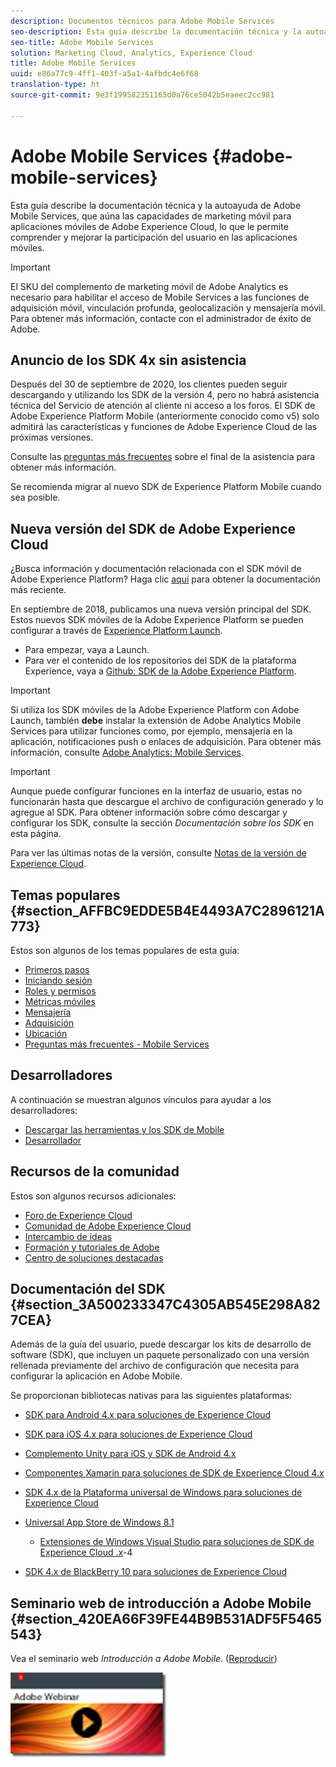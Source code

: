 ```yaml
---
description: Documentos técnicos para Adobe Mobile Services
seo-description: Esta guía describe la documentación técnica y la autoayuda de Adobe Mobile Services, que aúna las capacidades de marketing móvil para aplicaciones móviles de Adobe Experience Cloud, lo que le permite comprender y mejorar la participación del usuario en las aplicaciones móviles.
seo-title: Adobe Mobile Services
solution: Marketing Cloud, Analytics, Experience Cloud
title: Adobe Mobile Services
uuid: e86a77c9-4ff1-403f-a5a1-4afbdc4e6f68
translation-type: ht
source-git-commit: 9e3f199582351165d0a76ce5042b5eaeec2cc981

---
```



# Adobe Mobile Services {#adobe-mobile-services}

Esta guía describe la documentación técnica y la autoayuda de Adobe Mobile Services, que aúna las capacidades de marketing móvil para aplicaciones móviles de Adobe Experience Cloud, lo que le permite comprender y mejorar la participación del usuario en las aplicaciones móviles.

>[!IMPORTANT]
>
>El SKU del complemento de marketing móvil de Adobe Analytics es necesario para habilitar el acceso de Mobile Services a las funciones de adquisición móvil, vinculación profunda, geolocalización y mensajería móvil. Para obtener más información, contacte con el administrador de éxito de Adobe.

## Anuncio de los SDK 4x sin asistencia

Después del 30 de septiembre de 2020, los clientes pueden seguir descargando y utilizando los SDK de la versión 4, pero no habrá asistencia técnica del Servicio de atención al cliente ni acceso a los foros. El SDK de Adobe Experience Platform Mobile (anteriormente conocido como v5) solo admitirá las características y funciones de Adobe Experience Cloud de las próximas versiones.

Consulte las [preguntas más frecuentes](https://aep-sdks.gitbook.io/docs/version-4-sdk-end-of-support-faq) sobre el final de la asistencia para obtener más información.

Se recomienda migrar al nuevo SDK de Experience Platform Mobile cuando sea posible.

## Nueva versión del SDK de Adobe Experience Cloud

¿Busca información y documentación relacionada con el SDK móvil de Adobe Experience Platform? Haga clic [aquí](https://aep-sdks.gitbook.io/docs/) para obtener la documentación más reciente.

En septiembre de 2018, publicamos una nueva versión principal del SDK. Estos nuevos SDK móviles de la Adobe Experience Platform se pueden configurar a través de [Experience Platform Launch](https://www.adobe.com/es/experience-platform/launch.html).

* Para empezar, vaya a Launch.
* Para ver el contenido de los repositorios del SDK de la plataforma Experience, vaya a [Github: SDK de la Adobe Experience Platform](https://github.com/Adobe-Marketing-Cloud/acp-sdks).

>[!IMPORTANT]
>
> Si utiliza los SDK móviles de la Adobe Experience Platform con Adobe Launch, también **debe** instalar la extensión de Adobe Analytics Mobile Services para utilizar funciones como, por ejemplo, mensajería en la aplicación, notificaciones push o enlaces de adquisición. Para obtener más información, consulte [Adobe Analytics: Mobile Services](https://aep-sdks.gitbook.io/docs/using-mobile-extensions/adobe-analytics-mobile-services).

>[!IMPORTANT]
>
>Aunque puede configurar funciones en la interfaz de usuario, estas no funcionarán hasta que descargue el archivo de configuración generado y lo agregue al SDK. Para obtener información sobre cómo descargar y configurar los SDK, consulte la sección *Documentación sobre los SDK* en esta página.

Para ver las últimas notas de la versión, consulte [Notas de la versión de Experience Cloud](https://docs.adobe.com/content/help/es-ES/release-notes/experience-cloud/current.html).

## Temas populares {#section_AFFBC9EDDE5B4E4493A7C2896121A773}

Estos son algunos de los temas populares de esta guía:

* [Primeros pasos](/help/using/gs/gs.md)
* [Iniciando sesión](/help/using/gs/gs-signin.md)
* [Roles y permisos](/help/using/gs/c-mob-roles-and-permissions.md)
* [Métricas móviles](/help/using/gs/metrics/metrics.md)
* [Mensajería](/help/using/in-app-messaging/in-app-messaging.md)
* [Adquisición](/help/using/acquisition-main/acquisition-main.md)
* [Ubicación](/help/using/location/c-location-overview.md)
* [Preguntas más frecuentes - Mobile Services](/help/using/faq-mobile.md)

## Desarrolladores

A continuación se muestran algunos vínculos para ayudar a los desarrolladores:

* [Descargar las herramientas y los SDK de Mobile](/help/using/c-manage-app-settings/c-mob-confg-app/t-config-analytics/download-sdk.md)
* [Desarrollador](https://docs.adobe.com/content/help/es-ES/analytics/implementation/home.html)

## Recursos de la comunidad

Estos son algunos recursos adicionales:

* [Foro de Experience Cloud](https://forums.adobe.com/community/experience-cloud)
* [Comunidad de Adobe Experience Cloud](https://helpx.adobe.com/es/marketing-cloud.html?promoid=KAWSE)
* [Intercambio de ideas](https://forums.adobe.com/community/experience-cloud/analytics-cloud/analytics)
* [Formación y tutoriales de Adobe](https://helpx.adobe.com/es/learning.html?promoid=KAUDK)
* [Centro de soluciones destacadas](https://www.adobe.com/es/marketing-cloud.html)

## Documentación del SDK {#section_3A500233347C4305AB545E298A827CEA}

Además de la guía del usuario, puede descargar los kits de desarrollo de software (SDK), que incluyen un paquete personalizado con una versión rellenada previamente del archivo de configuración que necesita para configurar la aplicación en Adobe Mobile.

Se proporcionan bibliotecas nativas para las siguientes plataformas:

* [SDK para Android 4.x para soluciones de Experience Cloud](/help/android/overview.md)
* [SDK para iOS 4.x para soluciones de Experience Cloud](/help/ios/overview.md)
* [Complemento Unity para iOS y SDK de Android 4.x](/help/unity/get-started.md)
* [Componentes Xamarin para soluciones de SDK de Experience Cloud 4.x](/help/xamarin/get-started.md)
* [SDK 4.x de la Plataforma universal de Windows para soluciones de Experience Cloud](/help/universal-windows/overview.md)
* [Universal App Store de Windows 8.1](/help/windows-appstore/overview.md)

   * [Extensiones de Windows Visual Studio para soluciones de SDK de Experience Cloud .x](/help/windows-appstore/extensions/win-vse-4x.md)-4

* [SDK 4.x de BlackBerry 10 para soluciones de Experience Cloud](/help/blackberry/overview.md)

## Seminario web de introducción a Adobe Mobile {#section_420EA66F39FE44B9B531ADF5F5465543}

Vea el seminario web *Introducción a Adobe Mobile*. ([Reproducir](https://adobe.ly/PsxCFn))

[  ![](assets/webinar.png) ](https://adobe.ly/PsxCFn)
